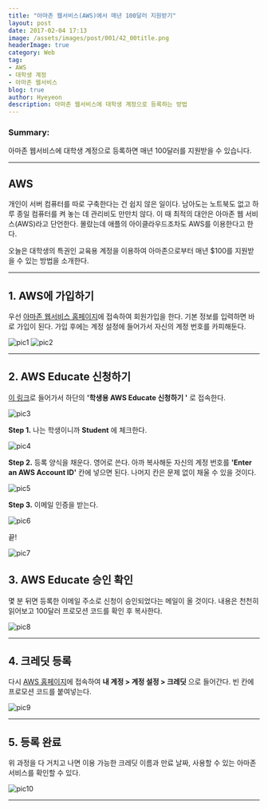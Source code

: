 ```yaml
---
title: "아마존 웹서비스(AWS)에서 매년 100달러 지원받기"
layout: post
date: 2017-02-04 17:13
image: /assets/images/post/001/42_00title.png
headerImage: true
category: Web
tag:
- AWS
- 대학생 계정
- 아마존 웹서비스
blog: true
author: Hyeyeon
description: 아마존 웹서비스에 대학생 계정으로 등록하는 방법
---
```


### Summary:

아마존 웹서비스에 대학생 계정으로 등록하면 매년 100달러를 지원받을 수 있습니다.

---


## AWS

개인이 서버 컴퓨터를 따로 구축한다는 건 쉽지 않은 일이다. 남아도는 노트북도 없고 하루 종일 컴퓨터를 켜 놓는 데 관리비도 만만치 않다. 이 때 최적의 대안은 아마존 웹 서비스(AWS)라고 단언한다. 몰랐는데 애플의 아이클라우드조차도 AWS를 이용한다고 한다.

오늘은 대학생의 특권인 교육용 계정을 이용하여 아마존으로부터 매년 $100를 지원받을 수 있는 방법을 소개한다.

---

## 1. AWS에 가입하기

우선 [아마존 웹서비스 홈페이지](https://aws.amazon.com/ko/)에 접속하여 회원가입을 한다. 기본 정보를 입력하면 바로 가입이 된다. 가입 후에는 계정 설정에 들어가서 자신의 계정 번호를 카피해둔다.

![pic1](/assets/images/post/001/42_01.png)
![pic2](/assets/images/post/001/42_02.png)

---

## 2. AWS Educate 신청하기

[이 링크](https://aws.amazon.com/ko/education/awseducate/)로 들어가서 하단의 **'학생용 AWS Educate 신청하기 '** 로 접속한다.

![pic3](/assets/images/post/001/42_03.png)

**Step 1.** 나는 학생이니까 **Student** 에 체크한다.

![pic4](/assets/images/post/001/42_04.png)

**Step 2.** 등록 양식을 채운다. 영어로 쓴다. 아까 복사해둔 자신의 계정 번호를 **'Enter an AWS Account ID'** 칸에 넣으면 된다. 나머지 칸은 문제 없이 채울 수 있을 것이다.

![pic5](/assets/images/post/001/42_05.png)

**Step 3.**  이메일 인증을 받는다.

![pic6](/assets/images/post/001/42_06.png)

끝!

![pic7](/assets/images/post/001/42_07.png)

## 3. AWS Educate 승인 확인

몇 분 뒤면 등록한 이메일 주소로 신청이 승인되었다는 메일이 올 것이다. 내용은 천천히 읽어보고 100달러 프로모션 코드를 확인 후 복사한다.

![pic8](/assets/images/post/001/42_08.png)

---

## 4. 크레딧 등록

다시 [AWS 홈페이지](https://aws.amazon.com/ko/)에 접속하여 **내 계정 > 계정 설정 > 크레딧** 으로 들어간다. 빈 칸에 프로모션 코드를 붙여넣는다.

![pic9](/assets/images/post/001/42_09.png)

---

## 5. 등록 완료

위 과정을 다 거치고 나면 이용 가능한 크레딧 이름과 만료 날짜, 사용할 수 있는 아마존 서비스를 확인할 수 있다.

![pic10](/assets/images/post/001/42_10.png)

---
